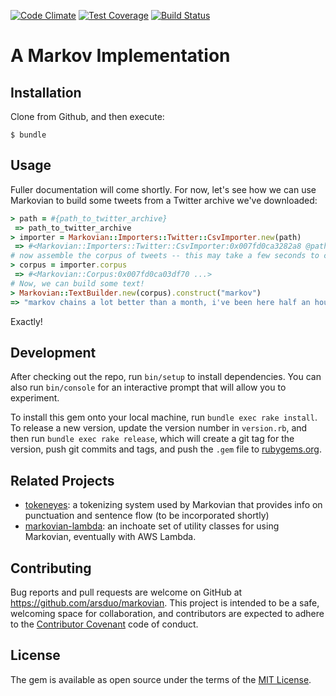 [![Code Climate](https://codeclimate.com/github/arsduo/markovian/badges/gpa.svg)](https://codeclimate.com/github/arsduo/markovian)
[![Test Coverage](https://codeclimate.com/github/arsduo/markovian/badges/coverage.svg)](https://codeclimate.com/github/arsduo/markovian/coverage)
[![Build Status](https://travis-ci.org/arsduo/markovian.svg)](https://travis-ci.org/arsduo/markovian)

# A Markov Implementation

## Installation

Clone from Github, and then execute:

    $ bundle

## Usage

Fuller documentation will come shortly. For now, let's see how we can use Markovian to build some tweets from a Twitter archive we've downloaded:

```ruby
> path = #{path_to_twitter_archive}
 => path_to_twitter_archive
> importer = Markovian::Importers::Twitter::CsvImporter.new(path)
 => #<Markovian::Importers::Twitter::CsvImporter:0x007fd0ca3282a8 @path=path_to_twitter_archive>
# now assemble the corpus of tweets -- this may take a few seconds to compile
> corpus = importer.corpus
 => #<Markovian::Corpus:0x007fd0ca03df70 ...>
# Now, we can build some text!
> Markovian::TextBuilder.new(corpus).construct("markov")
=> "markov chains a lot better than a month, i've been here half an hour of night when you can get behind belgium for the offline train journey"
```

Exactly!

## Development

After checking out the repo, run `bin/setup` to install dependencies. You can also run `bin/console` for an interactive prompt that will allow you to experiment.

To install this gem onto your local machine, run `bundle exec rake install`. To release a new version, update the version number in `version.rb`, and then run `bundle exec rake release`, which will create a git tag for the version, push git commits and tags, and push the `.gem` file to [rubygems.org](https://rubygems.org).

## Related Projects

* [tokeneyes](https://github.com/arsduo/tokeneyes): a tokenizing system used by Markovian that
  provides info on punctuation and sentence flow (to be incorporated shortly)
* [markovian-lambda](https://github.com/arsduo/markovian-lambda): an inchoate set of utility
  classes for using Markovian, eventually with AWS Lambda.

## Contributing

Bug reports and pull requests are welcome on GitHub at https://github.com/arsduo/markovian. This project is intended to be a safe, welcoming space for collaboration, and contributors are expected to adhere to the [Contributor Covenant](contributor-covenant.org) code of conduct.

## License

The gem is available as open source under the terms of the [MIT License](http://opensource.org/licenses/MIT).
